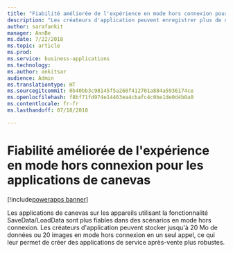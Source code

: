 ```yaml
---
title: "Fiabilité améliorée de l'expérience en mode hors connexion pour les applications de canevas"
description: "Les créateurs d'application peuvent enregistrer plus de données sur les clients mobiles pour le support hors connexion"
author: sarafankit
manager: AnnBe
ms.date: 7/22/2018
ms.topic: article
ms.prod: 
ms.service: business-applications
ms.technology: 
ms.author: ankitsar
audience: Admin
ms.translationtype: HT
ms.sourcegitcommit: 0b40bb3c98145f5a260f412701a884a5936174ce
ms.openlocfilehash: f8bf71fd974e14463ea4cbafc4c0be1de0d4b0a0
ms.contentlocale: fr-fr
ms.lasthandoff: 07/18/2018

---
```

# <a name="improved-reliability-of-offline-experience-for-canvas-apps"></a>Fiabilité améliorée de l'expérience en mode hors connexion pour les applications de canevas

[!include[powerapps banner](../includes/powerapps.md)]




Les applications de canevas sur les appareils utilisant la fonctionnalité SaveData/LoadData sont plus fiables dans des scénarios en mode hors connexion. Les créateurs d'application peuvent stocker jusqu'à 20 Mo de données ou 20 images en mode hors connexion en un seul appel, ce qui leur permet de créer des applications de service après-vente plus robustes.


